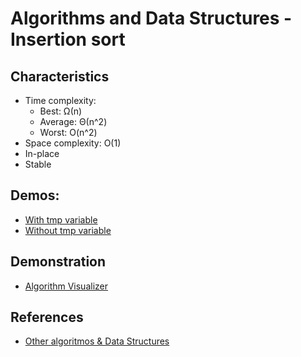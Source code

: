 # Algorithms and Data Structures - Insertion sort


## Characteristics

- Time complexity:
    - Best: Ω(n)
    - Average: Θ(n^2)
    - Worst: O(n^2)
- Space complexity: O(1)
- In-place
- Stable


## Demos:
- [With tmp variable](./src/with_tmp_variable.py)
- [Without tmp variable](./src/without_tmp_variable.py)


## Demonstration
- [Algorithm Visualizer](https://algorithm-visualizer.org/brute-force/insertion-sort)



## References
- [Other algoritmos & Data Structures](https://github.com/NelsonBN/algorithms-data-structures)
